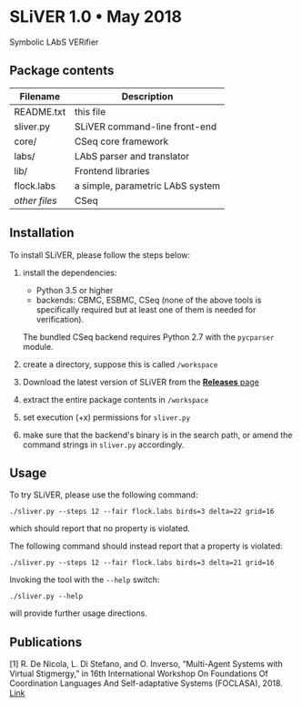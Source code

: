 
# SLiVER 1.0 • May 2018

Symbolic LAbS VERifier

## Package contents 

|Filename|Description
|------------------|----------------------------------|
|README.txt        |this file|
|sliver.py         |SLiVER command-line front-end|
|core/             |CSeq core framework|
|labs/             |LAbS parser and translator|
|lib/              |Frontend libraries|
|flock.labs        |a simple, parametric LAbS system|
|*other files*     |CSeq|


## Installation

To install SLiVER, please follow the steps below:

1. install the dependencies:
    - Python 3.5 or higher
    - backends: CBMC, ESBMC, CSeq
      (none of the above tools is specifically required
      but at least one of them is needed for verification).
    
   The bundled CSeq backend requires Python 2.7 with the `pycparser` module.

2. create a directory, suppose this is called `/workspace`

3. Download the latest version of SLiVER from the [**Releases** page](https://github.com/lou1306/sliver/releases)

4. extract the entire package contents in `/workspace`

5. set execution (+x) permissions for `sliver.py`

6. make sure that the backend's binary is in the search path, or
   amend the command strings in `sliver.py` accordingly.


## Usage

To try SLiVER, please use the following command:

    ./sliver.py --steps 12 --fair flock.labs birds=3 delta=22 grid=16

which should report that no property is violated.

The following command should instead report that a property is violated:

    ./sliver.py --steps 12 --fair flock.labs birds=3 delta=21 grid=16

Invoking the tool with the `--help` switch:

    ./sliver.py --help

will provide further usage directions.

## Publications

[1] R. De Nicola, L. Di Stefano, and O. Inverso, “Multi-Agent Systems with Virtual Stigmergy,” in 16th International Workshop On Foundations Of Coordination Languages And Self-adaptative Systems (FOCLASA), 2018. [Link](http://pages.di.unipi.it/foclasa/assets/files/pap-11.pdf)
